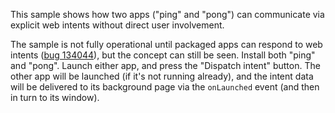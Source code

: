 This sample shows how two apps ("ping" and "pong") can communicate via explicit web intents without direct user involvement.

The sample is not fully operational until packaged apps can respond to web intents ([bug 134044](http://crbug.com/134044)), but the concept can still be seen. Install both "ping" and "pong". Launch either app, and press the "Dispatch intent" button. The other app will be launched (if it's not running already), and the intent data will be delivered to its background page via the `onLaunched` event (and then in turn to its window).